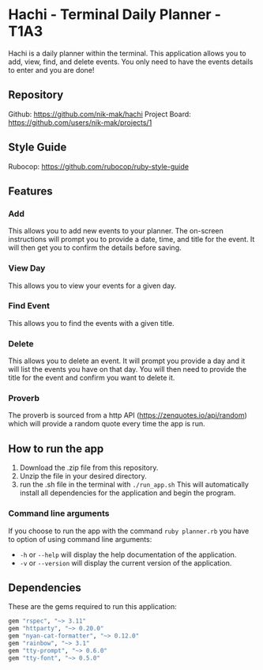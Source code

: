 # Hachi - Terminal Daily Planner - T1A3
Hachi is a daily planner within the terminal. This application allows you to add, view, find, and delete events. You only need to have the events details to enter and you are done!
## Repository
Github: https://github.com/nik-mak/hachi
Project Board: https://github.com/users/nik-mak/projects/1
## Style Guide
Rubocop: https://github.com/rubocop/ruby-style-guide
## Features
### Add
This allows you to add new events to your planner. The on-screen instructions will prompt you to provide a date, time, and title for the event. It will then get you to confirm the details before saving.
### View Day
This allows you to view your events for a given day.

### Find Event
This allows you to find the events with a given title.
### Delete
This allows you to delete an event. It will prompt you provide a day and it will list the events you have on that day. You will then need to provide the title for the event and confirm you want to delete it.
### Proverb
The proverb is sourced from a http API (https://zenquotes.io/api/random) which will provide a random quote every time the app is run.
## How to run the app
1. Download the .zip file from this repository.
2. Unzip the file in your desired directory.
3. run the .sh file in the terminal with `./run_app.sh`
This will automatically install all dependencies for the application and begin the program.

### Command line arguments
If you choose to run the app with the command `ruby planner.rb` you have to option of using command line arguments:
- `-h` or `--help` will display the help documentation of the application.
- `-v` or `--version` will display the current version of the application. 

## Dependencies
These are the gems required to run this application:
```ruby
gem "rspec", "~> 3.11"
gem "httparty", "~> 0.20.0"
gem "nyan-cat-formatter", "~> 0.12.0"
gem "rainbow", "~> 3.1"
gem "tty-prompt", "~> 0.6.0"
gem "tty-font", "~> 0.5.0"
```
